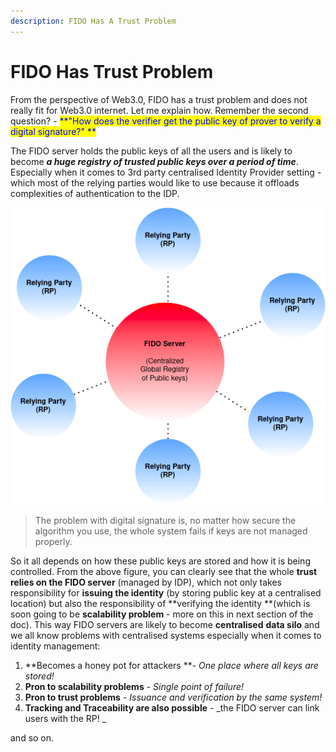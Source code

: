```yaml
---
description: FIDO Has A Trust Problem
---
```


# FIDO Has Trust Problem

From the perspective of Web3.0, FIDO has a trust problem and does not really fit for Web3.0 internet. Let me explain how. Remember the second question? - <mark style="color:blue;">**"How does the verifier get the public key of prover to verify a digital signature?" **</mark>

The FIDO server holds the public keys of all the users and is likely to become _**a huge registry of trusted public keys over a period of time**_. Especially when it comes to 3rd party centralised Identity Provider setting -  which most of the relying parties would like to use because it offloads complexities of authentication to the IDP.&#x20;

&#x20;                                                   &#x20;

![](<../../.gitbook/assets/image (40).png>)



> The problem with digital signature is, no matter how secure the algorithm you use, the whole system fails if keys are not managed properly.&#x20;

So it all depends on how these public keys are stored and how it is being controlled. From the above figure, you can clearly see that the whole **trust relies on the FIDO server** (managed by IDP), which not only takes responsibility for **issuing the identity** (by storing public key at a centralised location) but also the responsibility of **verifying the identity **(which is soon going to be **scalability problem** -  more on this in next section of the doc). This way FIDO servers are likely to become **centralised** **data silo** and we all know problems with centralised systems especially when it comes to identity management:

1. **Becomes a honey pot for attackers **- _One place where all keys are stored!_
2. **Pron to scalability problems** - _Single point of failure!_
3. **Pron to trust problems** - _Issuance and verification by the same system!_
4. **Tracking and Traceability are also possible** - _the FIDO server can link users with the RP! _

and so on.
